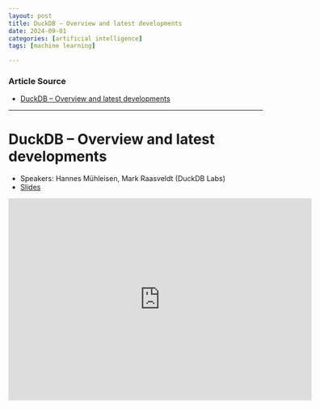 ```yaml
---
layout: post
title: DuckDB – Overview and latest developments
date: 2024-09-01
categories: [artificial intelligence]
tags: [machine learning]

---
```


### Article Source


* [DuckDB – Overview and latest developments](https://www.youtube.com/watch?v=xX6qnP2H5wk)

---



# DuckDB – Overview and latest developments

* Speakers: Hannes Mühleisen, Mark Raasveldt (DuckDB Labs)
* [Slides](chrome-extension://efaidnbmnnnibpcajpcglclefindmkaj/https://blobs.duckdb.org/events/duckcon5/hannes-muhleisen-mark-raasveldt-introduction-and-state-of-project.pdf)


<iframe width="600" height="400" src="https://www.youtube.com/embed/xX6qnP2H5wk?si=0DlyteM5AIilE1VF" title="YouTube video player" frameborder="0" allow="accelerometer; autoplay; clipboard-write; encrypted-media; gyroscope; picture-in-picture; web-share" referrerpolicy="strict-origin-when-cross-origin" allowfullscreen></iframe>